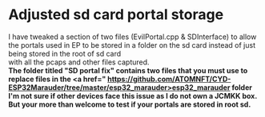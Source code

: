 
  # Adjusted sd card portal storage
  I have tweaked a section of two files (EvilPortal.cpp & SDInterface) to allow the portals used in EP to be stored in a folder on the sd card instead of just being stored in the root of sd card<br>
  with all the pcaps and other files captured. 
  </b>
  <br> 
  <b>The folder titled "SD portal fix" contains two files that you must use to replace files in the <a href=" https://github.com/ATOMNFT/CYD-ESP32Marauder/tree/master/esp32_marauder>esp32_marauder folder</a></b>
  <br>
  <b>I'm not sure if other devices face this issue as I do not own a JCMKK box. But your more than welcome to test if your portals are stored in root sd.</b>
  <br>
